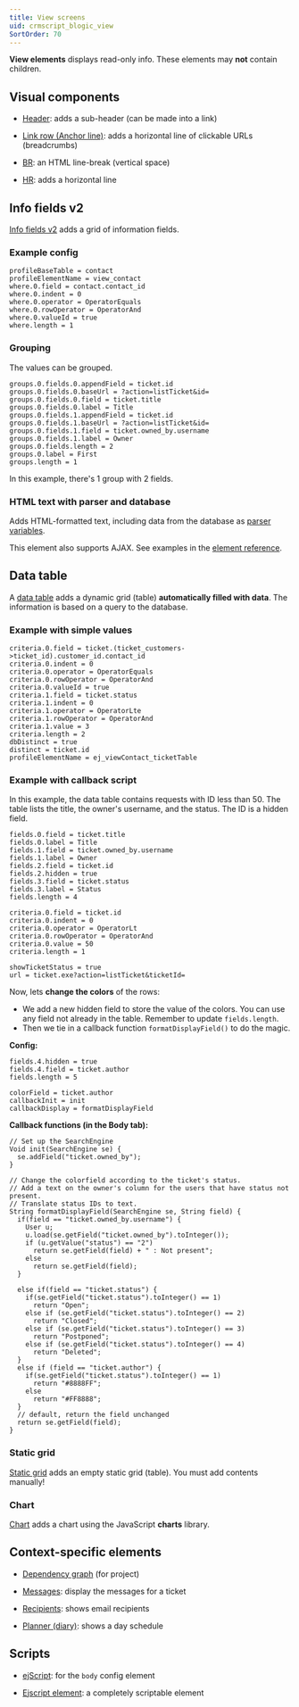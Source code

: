 ```yaml
---
title: View screens
uid: crmscript_blogic_view
SortOrder: 70
---
```


**View elements** displays read-only info. These elements may **not** contain children.

## Visual components

* [Header](@blogic_header): adds a sub-header (can be made into a link)

* [Link row (Anchor line)](@blogic_anchor_line): adds a horizontal line of clickable URLs (breadcrumbs)

* [BR](@blogic_br): an HTML line-break (vertical space)

* [HR](@blogic_hr): adds a horizontal line

## Info fields v2

[Info fields v2](@blogic_info_fields_2) adds a grid of information fields.

### Example config

```crmscript
profileBaseTable = contact
profileElementName = view_contact
where.0.field = contact.contact_id
where.0.indent = 0
where.0.operator = OperatorEquals
where.0.rowOperator = OperatorAnd
where.0.valueId = true
where.length = 1
```

### Grouping

The values can be grouped.

```crmscript
groups.0.fields.0.appendField = ticket.id
groups.0.fields.0.baseUrl = ?action=listTicket&id=
groups.0.fields.0.field = ticket.title
groups.0.fields.0.label = Title
groups.0.fields.1.appendField = ticket.id
groups.0.fields.1.baseUrl = ?action=listTicket&id=
groups.0.fields.1.field = ticket.owned_by.username
groups.0.fields.1.label = Owner
groups.0.fields.length = 2
groups.0.label = First
groups.length = 1
```

In this example, there's 1 group with 2 fields.

### HTML text with parser and database

Adds HTML-formatted text, including data from the database as [parser variables](@crmscript_parser).

This element also supports AJAX. See examples in the [element reference](@blogic_parser_code).

## Data table

A [data table](@blogic_data_table) adds a dynamic grid (table) **automatically filled with data**. The information is based on a query to the database.

### Example with simple values

```crmscript
criteria.0.field = ticket.(ticket_customers->ticket_id).customer_id.contact_id
criteria.0.indent = 0
criteria.0.operator = OperatorEquals
criteria.0.rowOperator = OperatorAnd
criteria.0.valueId = true
criteria.1.field = ticket.status
criteria.1.indent = 0
criteria.1.operator = OperatorLte
criteria.1.rowOperator = OperatorAnd
criteria.1.value = 3
criteria.length = 2
dbDistinct = true
distinct = ticket.id
profileElementName = ej_viewContact_ticketTable
```

### Example with callback script

In this example, the data table contains requests with ID less than 50. The table lists the title, the owner's username, and the status. The ID is a hidden field.

```crmscript
fields.0.field = ticket.title
fields.0.label = Title
fields.1.field = ticket.owned_by.username
fields.1.label = Owner
fields.2.field = ticket.id
fields.2.hidden = true
fields.3.field = ticket.status
fields.3.label = Status
fields.length = 4

criteria.0.field = ticket.id
criteria.0.indent = 0
criteria.0.operator = OperatorLt
criteria.0.rowOperator = OperatorAnd
criteria.0.value = 50
criteria.length = 1

showTicketStatus = true
url = ticket.exe?action=listTicket&ticketId=
```

Now, lets **change the colors** of the rows:

* We add a new hidden field to store the value of the colors. You can use any field not already in the table. Remember to update `fields.length`.
* Then we tie in a callback function `formatDisplayField()` to do the magic.

**Config:**

```crmscript
fields.4.hidden = true
fields.4.field = ticket.author
fields.length = 5

colorField = ticket.author
callbackInit = init
callbackDisplay = formatDisplayField
```

**Callback functions (in the Body tab):**

```crmscript
// Set up the SearchEngine
Void init(SearchEngine se) {
  se.addField("ticket.owned_by");
}

// Change the colorfield according to the ticket's status.
// Add a text on the owner's column for the users that have status not present.
// Translate status IDs to text.
String formatDisplayField(SearchEngine se, String field) {
  if(field == "ticket.owned_by.username") {
    User u;
    u.load(se.getField("ticket.owned_by").toInteger());
    if (u.getValue("status") == "2")
      return se.getField(field) + " : Not present";
    else
      return se.getField(field);
  }
  
  else if(field == "ticket.status") {
    if(se.getField("ticket.status").toInteger() == 1)
      return "Open";
    else if (se.getField("ticket.status").toInteger() == 2)
      return "Closed";
    else if (se.getField("ticket.status").toInteger() == 3)
      return "Postponed";
    else if (se.getField("ticket.status").toInteger() == 4)
      return "Deleted";
  }
  else if (field == "ticket.author") {
    if(se.getField("ticket.status").toInteger() == 1)
      return "#8888FF";
    else
      return "#FF8888";
  }
  // default, return the field unchanged
  return se.getField(field);
}
```

### Static grid

[Static grid](@blogic_static_grid) adds an empty static grid (table). You must add contents manually!

### Chart

[Chart](@blogic_chart) adds a chart using the JavaScript **charts** library.

## Context-specific elements

* [Dependency graph](@blogic_dependency_graph) (for project)

* [Messages](@blogic_messages): display the messages for a ticket

* [Recipients](@blogic_recipients): shows email recipients

* [Planner (diary)](@blogic_planner): shows a day schedule

## Scripts

* [ejScript](@blogic_ejscript): for the `body` config element

* [Ejscript element](@blogic_ejscript_element): a completely scriptable element
